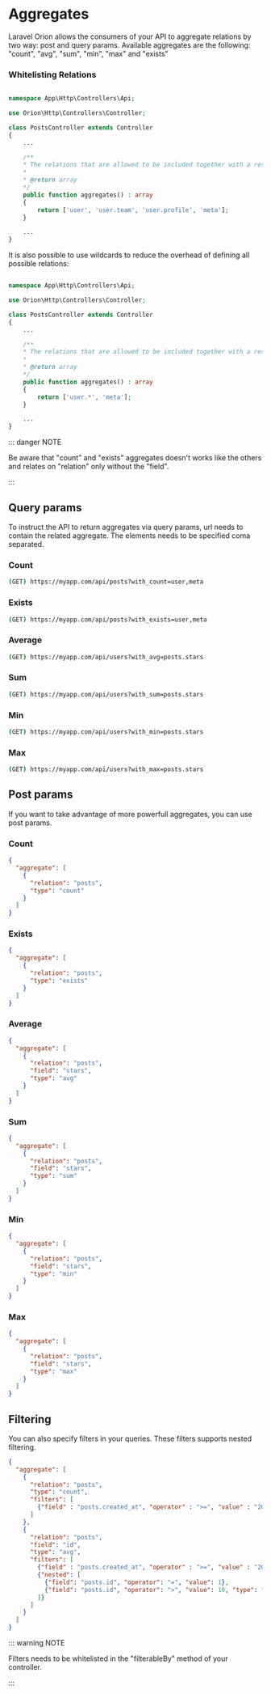 # Aggregates

Laravel Orion allows the consumers of your API to aggregate relations by two way: post and query params.
Available aggregates are the following: "count", "avg", "sum", "min", "max" and "exists"

### Whitelisting Relations

```php

namespace App\Http\Controllers\Api;

use Orion\Http\Controllers\Controller;

class PostsController extends Controller
{
    ...

    /**
    * The relations that are allowed to be included together with a resource.
    *
    * @return array
    */
    public function aggregates() : array
    {
        return ['user', 'user.team', 'user.profile', 'meta'];
    }

    ...
}
```

It is also possible to use wildcards to reduce the overhead of defining all possible relations:

```php

namespace App\Http\Controllers\Api;

use Orion\Http\Controllers\Controller;

class PostsController extends Controller
{
    ...

    /**
    * The relations that are allowed to be included together with a resource.
    *
    * @return array
    */
    public function aggregates() : array
    {
        return ['user.*', 'meta'];
    }

    ...
}
```

::: danger NOTE

Be aware that "count" and "exists" aggregates doesn't works like the others and relates on "relation" only without the "field".

:::

## Query params

To instruct the API to return aggregates via query params, url needs to contain the related aggregate. The elements needs to be specified coma separated.

### Count

```bash
(GET) https://myapp.com/api/posts?with_count=user,meta
```

### Exists

```bash
(GET) https://myapp.com/api/posts?with_exists=user,meta
```

### Average

```bash
(GET) https://myapp.com/api/users?with_avg=posts.stars
```

### Sum

```bash
(GET) https://myapp.com/api/users?with_sum=posts.stars
```

### Min

```bash
(GET) https://myapp.com/api/users?with_min=posts.stars
```

### Max

```bash
(GET) https://myapp.com/api/users?with_max=posts.stars
```

## Post params

If you want to take advantage of more powerfull aggregates, you can use post params.

### Count

```json
{
  "aggregate": [
    {
      "relation": "posts",
      "type": "count"
    }
  ]
}
```

### Exists

```json
{
  "aggregate": [
    {
      "relation": "posts",
      "type": "exists"
    }
  ]
}
```

### Average

```json
{
  "aggregate": [
    {
      "relation": "posts",
      "field": "stars",
      "type": "avg"
    }
  ]
}
```
### Sum

```json
{
  "aggregate": [
    {
      "relation": "posts",
      "field": "stars",
      "type": "sum"
    }
  ]
}
```

### Min

```json
{
  "aggregate": [
    {
      "relation": "posts",
      "field": "stars",
      "type": "min"
    }
  ]
}
```
### Max

```json
{
  "aggregate": [
    {
      "relation": "posts",
      "field": "stars",
      "type": "max"
    }
  ]
}
```

## Filtering

You can also specify filters in your queries. These filters supports nested filtering.

```json
{
  "aggregate": [
    {
      "relation": "posts",
      "type": "count",
      "filters": [
        {"field" : "posts.created_at", "operator" : ">=", "value" : "2020-01-01"}
      ]
    },
    {
      "relation": "posts",
      "field": "id",
      "type": "avg",
      "filters": [
        {"field" : "posts.created_at", "operator" : ">=", "value" : "2020-01-01"},
        {"nested": [
          {"field": "posts.id", "operator": "=", "value": 1},
          {"field": "posts.id", "operator": ">", "value": 10, "type": "or"}
        ]}
      ]
    }
  ]
}
```

::: warning NOTE

Filters needs to be whitelisted in the "filterableBy" method of your controller.

:::